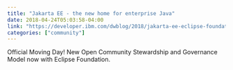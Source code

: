 ```yaml
---
title: "Jakarta EE - the new home for enterprise Java"
date: 2018-04-24T05:03:58-04:00
link: "https://developer.ibm.com/dwblog/2018/jakarta-ee-eclipse-foundation/"
categories: ["community"]
---
```


Official Moving Day! New Open Community Stewardship and Governance Model now with Eclipse Foundation.